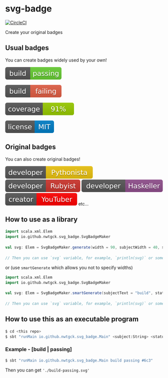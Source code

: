 # svg-badge
[![CircleCI](https://circleci.com/gh/nwtgck/svg-badge-scala.svg?style=shield)](https://circleci.com/gh/nwtgck/svg-badge-scala)

Create your original badges

## Usual badges

You can create badges widely used by your own!

![build|passing](./output-svg/build-passing.svg)

![build|failing](./output-svg/build-failing.svg)

![converage|91%](./output-svg/coverage-91%25.svg)

![license|MIT](./output-svg/license-mit.svg)

## Original badges

You can also create original badges!

![developer|Pythonista](./output-svg/developer-pythonista.svg)
![developer|Rubyist](./output-svg/developer-rubyist.svg)
![developer|Haskeller](./output-svg/developer-haskeller.svg)
![creator|YouTuber](./output-svg/creator-youtuber.svg)
etc...

## How to use as a library

```scala
import scala.xml.Elem
import io.github.nwtgck.svg_badge.SvgBadgeMaker

val svg: Elem = SvgBadgeMaker.generate(width = 90, subjectWidth = 40, subjectText = "build", statusText = "passing", badgeColor = "#6c3")

// Then you can use `svg` variable, for example, `println(svg)` or something.
```

or (use `smartGenerate` which allows you not to specify widths)

```scala
import scala.xml.Elem
import io.github.nwtgck.svg_badge.SvgBadgeMaker

val svg: Elem = SvgBadgeMaker.smartGenerate(subjectText = "build", statusText = "passing", badgeColor = "#6c3")

// Then you can use `svg` variable, for example, `println(svg)` or something.
```

## How to use this as an executable program

```sh
$ cd <this repo>
$ sbt "runMain io.github.nwtgck.svg_badge.Main" <subject:String> <status:String> <color:String> 
``` 

### Example - [build | passing]

```sh
$ sbt "runMain io.github.nwtgck.svg_badge.Main build passing #6c3" 
```

Then you can get `'./build-passing.svg'`



